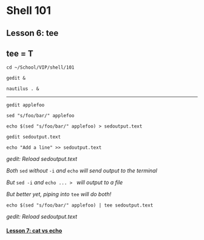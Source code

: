 # Shell 101
## Lesson 6: tee
## tee = T

`cd ~/School/VIP/shell/101`

`gedit &`

`nautilus . &`

___

`gedit applefoo`

`sed "s/foo/bar/" applefoo`

`echo $(sed "s/foo/bar/" applefoo) > sedoutput.text`

`gedit sedoutput.text`

`echo "Add a line" >> sedoutput.text`

*gedit: Reload sedoutput.text*

*Both* `sed` *without* `-i` *and* `echo` *will send output to the terminal*

*But* `sed -i` *and* `echo ... > ` *will output to a file*

*But better yet, piping into* `tee` *will do both!*

`echo $(sed "s/foo/bar/" applefoo) | tee sedoutput.text`

*gedit: Reload sedoutput.text*

#### [Lesson 7: cat vs echo](https://github.com/inkVerb/vip/blob/master/101-shell/Lesson-07.md)
